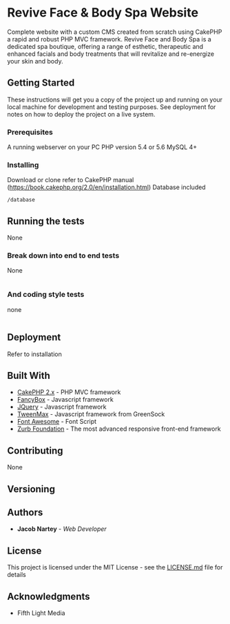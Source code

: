 # Revive Face & Body Spa Website

Complete website with a custom CMS created from scratch using CakePHP a rapid and robust PHP MVC framework. Revive Face and Body Spa is a dedicated spa boutique, offering a range of esthetic, therapeutic and enhanced facials and body treatments that will revitalize and re-energize your skin and body.

## Getting Started

These instructions will get you a copy of the project up and running on your local machine for development and testing purposes. See deployment for notes on how to deploy the project on a live system.

### Prerequisites

A running webserver on your PC 
PHP version 5.4 or 5.6
MySQL 4+

### Installing

Download or clone refer to CakePHP manual (https://book.cakephp.org/2.0/en/installation.html)
Database included

```
/database
```

## Running the tests

None

### Break down into end to end tests

None

```

```

### And coding style tests

none

```

```

## Deployment

Refer to installation

## Built With

* [CakePHP 2.x](https://www.cakephp.org) - PHP MVC framework
* [FancyBox](http://fancyapps.com/fancybox/) - Javascript framework
* [JQuery](https://jquery.com/) - Javascript framework
* [TweenMax](https://greensock.com/tweenmax) - Javascript framework from GreenSock
* [Font Awesome](https://greensock.com/tweenmax) - Font Script
* [Zurb Foundation](https://foundation.zurb.com/) - The most advanced responsive front-end framework

## Contributing

None

## Versioning

 

## Authors

* **Jacob Nartey** - *Web Developer*

## License

This project is licensed under the MIT License - see the [LICENSE.md](LICENSE.md) file for details

## Acknowledgments

* Fifth Light Media
